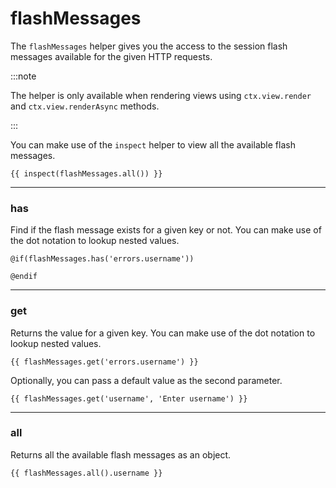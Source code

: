 # flashMessages

The `flashMessages` helper gives you the access to the session flash messages available for the given HTTP requests.

:::note

The helper is only available when rendering views using `ctx.view.render` and `ctx.view.renderAsync` methods.

:::

You can make use of the `inspect` helper to view all the available flash messages.

```edge
{{ inspect(flashMessages.all()) }}
```

---

### has
Find if the flash message exists for a given key or not. You can make use of the dot notation to lookup nested values.

```edge
@if(flashMessages.has('errors.username'))

@endif
```

---

### get
Returns the value for a given key. You can make use of the dot notation to lookup nested values.

```edge
{{ flashMessages.get('errors.username') }}
```

Optionally, you can pass a default value as the second parameter.

```edge
{{ flashMessages.get('username', 'Enter username') }}
```

---

### all
Returns all the available flash messages as an object.

```edge
{{ flashMessages.all().username }}
```

